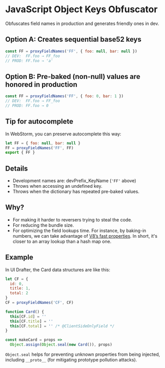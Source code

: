 # JavaScript Object Keys Obfuscator

Obfuscates field names in production and generates friendly ones in dev.

## Option A: Creates sequential base52 keys
```javascript
const FF = proxyFieldNames('FF', { foo: null, bar: null })
// DEV:  FF.foo → FF_foo
// PROD: FF.foo → 'a'
```

## Option B: Pre-baked (non-null) values are honored in production
```javascript
const FF = proxyFieldNames('FF', { foo: 0, bar: 1 })
// DEV:  FF.foo → FF_foo
// PROD: FF.foo → 0
```

## Tip for autocomplete
In WebStorm, you can preserve autocomplete this way:
```javascript
let FF = { foo: null, bar: null }
FF = proxyFieldNames('FF', FF)
export { FF }
```

## Details
- Development names are: devPrefix_KeyName (`'FF'` above)
- Throws when accessing an undefined key.
- Throws when the dictionary has repeated pre-baked values.


## Why?
- For making it harder to reversers trying to steal the code.
- For reducing the bundle size.
- For optimizing the field lookups time. For instance, by baking-in numbers, we can
  take advantage of [V8’s fast properties](https://v8.dev/blog/fast-properties).
  In short, it's closer to an array lookup than a hash map one.


## Example
In UI Drafter, the Card data structures are like this:
```js
let CF = { 
  id: 0, 
  title: 1, 
  total: 2 
}
CF = proxyFieldNames('CF', CF)

function Card() {
  this[CF.id] = ''
  this[CF.title] = ''
  this[CF.total] = '' /* @ClientSideOnlyField */
}

const makeCard = props => 
  Object.assign(Object.seal(new Card()), props)
```

`Object.seal` helps for preventing unknown properties from being injected,
including `__proto__` (for mitigating prototype pollution attacks).
